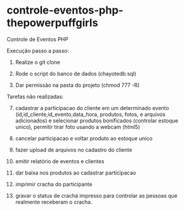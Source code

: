 # controle-eventos-php-thepowerpuffgirls
Controle de Eventos PHP

Execução passo a passo:

1) Realize o git clone

2) Rode o script do banco de dados (chayotedb.sql)

3) Dar permissão na pasta do projeto (chmod 777 -R)


Tarefas não realizadas:

7. cadastrar a participacao do cliente em um determinado evento (id,id_cliente,id_evento,data_hora, produtos, fotos, e arquivos adicionados) e selecionar produtos bonificados (controlar estoque unico), permitir tirar foto usando a webcam (html5)

8. cancelar participacao e voltar produto ao estoque unico

10. fazer upload de arquivos no cadastro do cliente

12. emitir relatório de eventos e clientes

14. dar baixa nos produtos ao cadastrar participacao

17. imprimir cracha do participante

18. gravar o status de crachá impresso para controlar as pessoas que realmente receberam o cracha.
